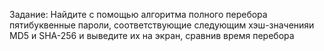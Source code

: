 Задание: Найдите с помощью алгоритма полного перебора пятибуквенные пароли, соответствующие следующим хэш-значенияи MD5 и SHA-256 и выведите их на экран, сравнив время перебора
